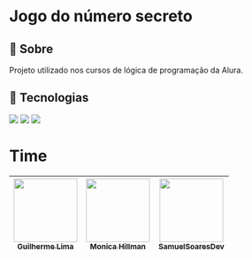 
<h1>Jogo do número secreto</h1>

<h2>🔖 Sobre</h2>

<p>Projeto utilizado nos cursos de lógica de programação da Alura.</p>

## 🚀 Tecnologias
<div>
  <img src="https://img.shields.io/badge/HTML-239120?style=for-the-badge&logo=html5&logoColor=white">
  <img src="https://img.shields.io/badge/CSS-239120?&style=for-the-badge&logo=css3&logoColor=white">
  <img src="https://img.shields.io/badge/JavaScript-F7DF1E?style=for-the-badge&logo=javascript&logoColor=black">
</div>

# Time

| [<img loading="lazy" src="https://cdn2.gnarususercontent.com.br/1/58372/faab17bc-a43f-42ed-b701-17f954bc776d.png?width=100&height=100&aspect_ratio=1:1" width=115><br><sub>Guilherme Lima</sub>](https://www.linkedin.com/in/guilherme-lima-458925178/) | [<img loading="lazy" src="https://media.licdn.com/dms/image/v2/D4D03AQHQ2OJgKKY-ZQ/profile-displayphoto-shrink_200_200/B4DZPRjpAhHUAY-/0/1734387602186?e=1743638400&v=beta&t=y5opBILQ-CW-AuA0NWga79cD_MvtB0iqlFfAjFFYUzA" width=115><br><sub>Monica Hillman</sub>](https://github.com/rcaneppele) | [<img loading="lazy" src="https://avatars.githubusercontent.com/u/149734741?v=4" width=115><br><sub>SamuelSoaresDev</sub>](https://github.com/SamuelSoaresDev) |  
| :---: | :---: | :---: |
